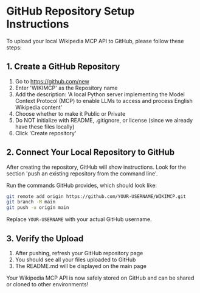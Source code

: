 # GitHub Repository Setup Instructions

To upload your local Wikipedia MCP API to GitHub, please follow these steps:

## 1. Create a GitHub Repository

1. Go to https://github.com/new
2. Enter 'WIKIMCP' as the Repository name
3. Add the description: 'A local Python server implementing the Model Context Protocol (MCP) to enable LLMs to access and process English Wikipedia content'
4. Choose whether to make it Public or Private
5. Do NOT initialize with README, .gitignore, or license (since we already have these files locally)
6. Click 'Create repository'

## 2. Connect Your Local Repository to GitHub

After creating the repository, GitHub will show instructions. Look for the section 'push an existing repository from the command line'.

Run the commands GitHub provides, which should look like:

```bash
git remote add origin https://github.com/YOUR-USERNAME/WIKIMCP.git
git branch -M main
git push -u origin main
```

Replace `YOUR-USERNAME` with your actual GitHub username.

## 3. Verify the Upload

1. After pushing, refresh your GitHub repository page
2. You should see all your files uploaded to GitHub
3. The README.md will be displayed on the main page

Your Wikipedia MCP API is now safely stored on GitHub and can be shared or cloned to other environments! 